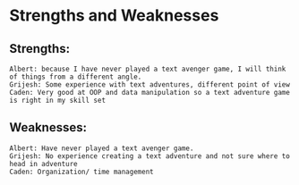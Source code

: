 # Strengths and Weaknesses
## Strengths:
	Albert: because I have never played a text avenger game, I will think of things from a different angle. 
	Grijesh: Some experience with text adventures, different point of view
	Caden: Very good at OOP and data manipulation so a text adventure game is right in my skill set
## Weaknesses:
	Albert: Have never played a text avenger game.
	Grijesh: No experience creating a text adventure and not sure where to head in adventure
	Caden: Organization/ time management
